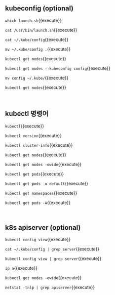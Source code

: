 <br>

## kubeconfig (optional)

`which launch.sh`{{execute}}

`cat /usr/bin/launch.sh`{{execute}}

`cat ~/.kube/config`{{execute}}

`mv ~/.kube/config .`{{execute}}

`kubectl get nodes`{{execute}}

`kubectl get nodes --kubeconfig config`{{execute}}

`mv config ~/.kube/`{{execute}}

`kubectl get nodes`{{execute}}

<br>

## kubectl 명령어

`kubectl`{{execute}}

`kubectl version`{{execute}}

`kubectl cluster-info`{{execute}}

`kubectl get nodes`{{execute}}

`kubectl get nodes -owide`{{execute}}

`kubectl get pods`{{execute}}

`kubectl get pods -n default`{{execute}}

`kubectl get namespaces`{{execute}}

`kubectl get pods -A`{{execute}}

<br>

## k8s apiserver (optional)

`kubectl config view`{{execute}}

`cat ~/.kube/config | grep server`{{execute}}

`kubectl config view | grep server`{{execute}}

`ip a`{{execute}}

`kubectl get nodes -owide`{{execute}}

`netstat -tnlp | grep apiserver`{{execute}}
